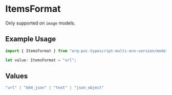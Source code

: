# ItemsFormat

Only supported on `image` models.

## Example Usage

```typescript
import { ItemsFormat } from "orq-poc-typescript-multi-env-version/models/operations";

let value: ItemsFormat = "url";
```

## Values

```typescript
"url" | "b64_json" | "text" | "json_object"
```